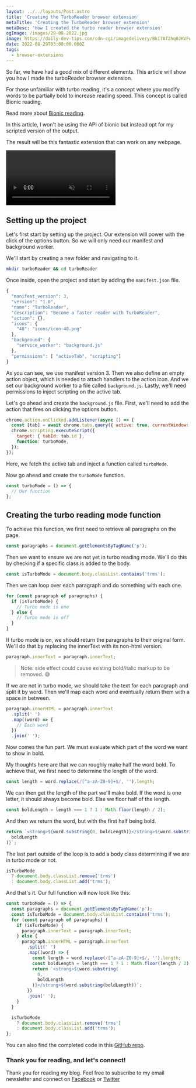 ```yaml
---
layout: ../../layouts/Post.astro
title: 'Creating the TurboReader browser extension'
metaTitle: 'Creating the TurboReader browser extension'
metaDesc: 'How I created the turbo reader browser extension'
ogImage: /images/29-08-2022.jpg
image: https://daily-dev-tips.com/cdn-cgi/imagedelivery/Bki7Af2hq0JKVFw1XYYMQg/f3729988-5b43-4f6a-adb3-5c6bf4162b00
date: 2022-08-29T03:00:00.000Z
tags:
  - browser-extensions
---
```


So far, we have had a good mix of different elements. This article will show you how I made the turboReader browser extension.

For those unfamiliar with turbo reading, it's a concept where you modify words to be partially bold to increase reading speed. This concept is called Bionic reading.

Read more about [Bionic reading](https://bionic-reading.com/).

In this article, I won't be using the API of bionic but instead opt for my scripted version of the output.

The result will be this fantastic extension that can work on any webpage.

<!-- ![Creating the TurboReader browser extension](https://cdn.hashnode.com/res/hashnode/image/upload/v1660890010075/Nui0rZmpr.gif) -->
<video autoplay loop muted playsinline>
  <source src="https://res.cloudinary.com/daily-dev-tips/video/upload/v1660890041/turboreader_ghlbnk.webm" type="video/webm" />
  <source src="https://res.cloudinary.com/daily-dev-tips/video/upload/v1660890040/turboreader_vsqkiv.mp4" type="video/mp4" />
</video>

## Setting up the project

Let's first start by setting up the project. Our extension will power with the click of the options button.
So we will only need our manifest and background worker.

We'll start by creating a new folder and navigating to it.

```bash
mkdir turboReader && cd turboReader
```

Once inside, open the project and start by adding the `manifest.json` file.

```js
{
  "manifest_version": 3,
  "version": "1.0",
  "name": "TurboReader",
  "description": "Become a faster reader with TurboReader",
  "action": {},
  "icons": {
    "48": "icons/icon-48.png"
  },
  "background": {
    "service_worker": "background.js"
  },
  "permissions": [ "activeTab", "scripting"]
}
```

As you can see, we use manifest version 3.
Then we also define an empty action object, which is needed to attach handlers to the action icon.
And we set our background worker to a file called `background.js`.
Lastly, we'll need permissions to inject scripting on the active tab.

Let's go ahead and create the `background.js` file.
First, we'll need to add the action that fires on clicking the options button.

```js
chrome.action.onClicked.addListener(async () => {
  const [tab] = await chrome.tabs.query({ active: true, currentWindow: true });
  chrome.scripting.executeScript({
    target: { tabId: tab.id },
    function: turboMode,
  });
});
```

Here, we fetch the active tab and inject a function called `turboMode`.

Now go ahead and create the `turboMode` function.

```js
const turboMode = () => {
  // Our function
};
```

## Creating the turbo reading mode function

To achieve this function, we first need to retrieve all paragraphs on the page.

```js
const paragraphs = document.getElementsByTagName('p');
```

Then we want to ensure we are not yet in turbo reading mode. We'll do this by checking if a specific class is added to the body.

```js
const isTurboMode = document.body.classList.contains('trms');
```

Then we can loop over each paragraph and do something with each one.

```js
for (const paragraph of paragraphs) {
  if (isTurboMode) {
    // Turbo mode is one
  } else {
    // Turbo mode is off
  }
}
```

If turbo mode is on, we should return the paragraphs to their original form.
We'll do that by replacing the innerText with its non-html version.

```js
paragraph.innerText = paragraph.innerText;
```

> Note: side effect could cause existing bold/italic markup to be removed. 😅

If we are not in turbo mode, we should take the text for each paragraph and split it by word.
Then we'll map each word and eventually return them with a space in between.

```js
paragraph.innerHTML = paragraph.innerText
  .split(' ')
  .map((word) => {
    // Each word
  })
  .join(' ');
```

Now comes the fun part. We must evaluate which part of the word we want to show in bold.

My thoughts here are that we can roughly make half the word bold.
To achieve that, we first need to determine the length of the word.

```js
const length = word.replace(/[^a-zA-Z0-9]+$/, '').length;
```

We can then get the length of the part we'll make bold. If the word is one letter, it should always become bold. Else we floor half of the length.

```js
const boldLength = length === 1 ? 1 : Math.floor(length / 2);
```

And then we return the word, but with the first half being bold.

```js
return `<strong>${word.substring(0, boldLength)}</strong>${word.substring(
  boldLength
)}`;
```

The last part outside of the loop is to add a body class determining if we are in turbo mode or not.

```js
isTurboMode
  ? document.body.classList.remove('trms')
  : document.body.classList.add('trms');
```

And that's it. Our full function will now look like this:

```js
const turboMode = () => {
  const paragraphs = document.getElementsByTagName('p');
  const isTurboMode = document.body.classList.contains('trms');
  for (const paragraph of paragraphs) {
    if (isTurboMode) {
      paragraph.innerText = paragraph.innerText;
    } else {
      paragraph.innerHTML = paragraph.innerText
        .split(' ')
        .map((word) => {
          const length = word.replace(/[^a-zA-Z0-9]+$/, '').length;
          const boldLength = length === 1 ? 1 : Math.floor(length / 2);
          return `<strong>${word.substring(
            0,
            boldLength
          )}</strong>${word.substring(boldLength)}`;
        })
        .join(' ');
    }
  }

  isTurboMode
    ? document.body.classList.remove('trms')
    : document.body.classList.add('trms');
};
```

You can also find the completed code in this [GitHub repo](https://github.com/rebelchris/turbo-reader).

### Thank you for reading, and let's connect!

Thank you for reading my blog. Feel free to subscribe to my email newsletter and connect on [Facebook](https://www.facebook.com/DailyDevTipsBlog) or [Twitter](https://twitter.com/DailyDevTips1)

